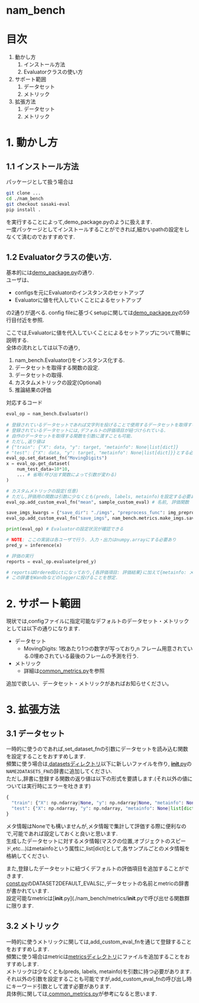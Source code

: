 # nam_bench

# 目次
1. 動かし方
   1. インストール方法
   2. Evaluatorクラスの使い方
2. サポート範囲
   1. データセット
   2. メトリック
3. 拡張方法
   1. データセット
   2. メトリック



# 1. 動かし方
## 1.1 インストール方法
パッケージとして扱う場合は

```bash
git clone ...
cd ./nam_bench
git checkout sasaki-eval
pip install .
```

を実行することによって,demo_package.pyのように扱えます.  
一度パッケージとしてインストールすることができれば,細かいpathの設定をしなくて済むのでおすすめです.

## 1.2 Evaluatorクラスの使い方.
基本的には[demo_package.py](./demo_package.py)の通り.  
ユーザは、

* configsを元にEvaluatorのインスタンスのセットアップ
* Evaluatorに値を代入していくことによるセットアップ

の2通りが選べる.
config fileに基づくsetupに関しては[demo_package.py](./demo_package.py)の59行目付近を参照.

ここでは,Evaluatorに値を代入していくことによるセットアップについて簡単に説明する.  
全体の流れとしては以下の通り,
1. nam_bench.Evaluator()をインスタンス化する.
2. データセットを取得する関数の設定.
3. データセットの取得.
4. カスタムメトリックの設定(Optional)
5. 推論結果の評価


対応するコード
```python
eval_op = nam_bench.Evaluator()
    
# 登録されているデータセットであれば文字列を投げることで使用するデータセットを取得する関数が設定される.
# 登録されているデータセットには,デフォルトの評価項目が紐づけられている.
# 自作のデータセットを取得する関数を引数に渡すことも可能.
# ただし,返り値は
# {"train": {"X": data, "y": target, "metainfo": None|list[dict]}
# "test": {"X": data, "y": target, "metainfo": None|list[dict]}}とする必要あり.
eval_op.set_dataset_fn("MovingDigits")
x = eval_op.get_dataset(
    num_test_data=10*10,
    ... # 省略(呼び出す関数によって引数が変わる)
)

# カスタムメトリックの設定(任意)
# ただし,評価用の関数は引数に少なくとも(preds, labels, metainfo)を設定する必要あり.
eval_op.add_custom_eval_fn("mean", sample_custom_eval) # 名前, 評価関数

save_imgs_kwargs = {"save_dir": "./imgs", "preprocess_func": img_preprocess_fn}
eval_op.add_custom_eval_fn("save_imgs", nam_bench.metrics.make_imgs.save_imgs, **save_imgs_kwargs) # 名前, 評価関数, 評価関数の一部の引数

print(eval_op) # Evaluatorの設定状況が確認できる

# NOTE: ここの実装は各ユーザで行う. 入力・出力はnumpy.arrayにする必要あり
pred_y = inference(x)

# 評価の実行
reports = eval_op.evaluate(pred_y)

# reportsはOrderedDictになっており,{各評価項目: 評価結果}に加えて{metainfo: メタ情報}のキーが追加されている.
# この辞書をWandbなどのloggerに投げることを想定.
```


# 2. サポート範囲
現状では,configファイルに指定可能なデフォルトのデータセット・メトリックとしては以下の通りになります.

* データセット
  * MovingDigits: 1枚あたり1つの数字が写っており,n フレーム用意されている.0埋めされている最後のフレームの予測を行う.
* メトリック
  * 詳細は[common_metrics.py](./nam_bench/metrics/common_metrics.py)を参照

追加で欲しい、データセット・メトリックがあればお知らせください。


# 3. 拡張方法
## 3.1 データセット
一時的に使うのであれば,set_dataset_fnの引数にデータセットを読み込む関数を設定することをおすすめします.  
頻繁に使う場合は,[datasetsディレクトリ](./nam_bench/datasets)以下に新しいファイルを作り,
[__init__.py](./nam_bench/datasets/__init__.py)の```NAME2DATASETS_FN```の辞書に追加してください.  
ただし,辞書に登録する関数の返り値は以下の形式を要請します.(それ以外の値については実行時にエラーを吐きます)
```python
{
  "train": {"X": np.ndarray|None, "y": np.ndarray|None, "metainfo": None|list[dict]},
  "test": {"X": np.ndarray, "y": np.ndarray, "metainfo": None|list[dict]}
}
```

メタ情報はNoneでも構いませんが,メタ情報で集計して評価する際に便利なので,可能であれば設定しておくと良いと思います.  
生成したデータセットに対するメタ情報(マスクの位置,オブジェクトのスピード,etc...)はmetainfoという属性に,list[dict]として,各サンプルごとのメタ情報を格納してください.　　

また,登録したデータセットに紐づくデフォルトの評価項目を追加することができます.  
[const.py](./nam_bench/const.py)のDATASET2DEFAULT_EVALSに,データセットの名前とmetricの辞書が書かれています.  
設定可能なmetricは[__init__.py](./nam_bench/metrics/__init__.pyで呼び出せる関数群に限ります.


## 3.2 メトリック
一時的に使うメトリックに関しては,add_custom_eval_fnを通じて登録することをおすすめします.  
頻繁に使う場合はmetricは[metricsディレクトリ](./nam_bench/metrics)にファイルを追加することをおすすめします.  
メトリックは少なくとも(preds, labels, metainfo)を引数に持つ必要があります.  
それ以外の引数を設定することも可能ですが,add_custom_eval_fnの呼び出し時にキーワード引数として渡す必要があります.  
具体例に関しては,[common_metrics.py](./nam_bench/metrics/common_metrics.py)が参考になると思います.
